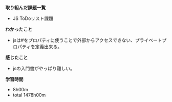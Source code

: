 **取り組んだ課題一覧**
* JS ToDoリスト課題

**わかったこと**
* jsは#をプロパティに使うことで外部からアクセスできない、プライベートプロパティを定義出来る。

**感じたこと**
* jsの入門書がやっぱり難しい。

**学習時間**
* 8h00m
 * total 1478h00m
